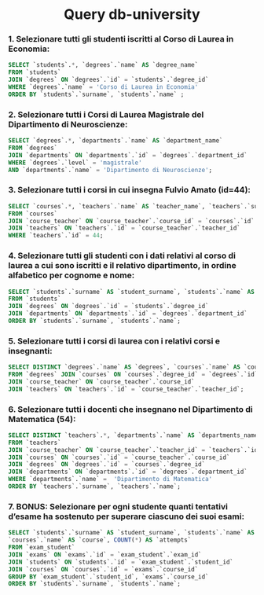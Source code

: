 <h1 style="text-align: center;">Query db-university</h1>

### 1. Selezionare tutti gli studenti iscritti al Corso di Laurea in Economia:
``` sql
SELECT `students`.*, `degrees`.`name` AS `degree_name`
FROM `students`
JOIN `degrees` ON `degrees`.`id` = `students`.`degree_id`
WHERE `degrees`.`name` = 'Corso di Laurea in Economia'
ORDER BY `students`.`surname`, `students`.`name` ;
```

### 2. Selezionare tutti i Corsi di Laurea Magistrale del Dipartimento di Neuroscienze:
``` sql
SELECT `degrees`.*, `departments`.`name` AS `department_name`
FROM `degrees`
JOIN `departments` ON `departments`.`id` = `degrees`.`department_id`
WHERE `degrees`.`level` = 'magistrale'
AND `departments`.`name` = 'Dipartimento di Neuroscienze';
```
### 3. Selezionare tutti i corsi in cui insegna Fulvio Amato (id=44):
``` sql
SELECT `courses`.*, `teachers`.`name` AS `teacher_name`, `teachers`.`surname` AS `teacher_surname`
FROM `courses`
JOIN `course_teacher` ON `course_teacher`.`course_id` = `courses`.`id`
JOIN `teachers` ON `teachers`.`id` = `course_teacher`.`teacher_id`
WHERE `teachers`.`id` = 44;
```

### 4. Selezionare tutti gli studenti con i dati relativi al corso di laurea a cui sono iscritti e il relativo dipartimento, in ordine alfabetico per cognome e nome:
``` sql
SELECT `students`.`surname` AS `student_surname`, `students`.`name` AS `student_name`, `degrees`.`name` AS `degree`, `departments`.`name` AS `department`
FROM `students`
JOIN `degrees` ON `degrees`.`id` = `students`.`degree_id`
JOIN `departments` ON `departments`.`id` = `degrees`.`department_id`
ORDER BY `students`.`surname`, `students`.`name`;
```

### 5. Selezionare tutti i corsi di laurea con i relativi corsi e insegnanti:
``` sql
SELECT DISTINCT `degrees`.`name` AS `degrees`, `courses`.`name` AS `courses`, `teachers`.`surname` AS `teacher_surname`,`teachers`.`name` AS `teachers_name`
FROM `degrees` JOIN `courses` ON `courses`.`degree_id` = `degrees`.`id`
JOIN `course_teacher` ON `course_teacher`.`course_id`
JOIN `teachers` ON `teachers`.`id` = `course_teacher`.`teacher_id`;
```

### 6. Selezionare tutti i docenti che insegnano nel Dipartimento di Matematica (54):
``` sql
SELECT DISTINCT `teachers`.*, `departments`.`name` AS `departments_name`
FROM `teachers`
JOIN `course_teacher` ON `course_teacher`.`teacher_id` = `teachers`.`id`
JOIN `courses` ON `courses`.`id` = `course_teacher`.`course_id`
JOIN `degrees` ON `degrees`.`id` = `courses`.`degree_id`
JOIN `departments` ON `departments`.`id` = `degrees`.`department_id`
WHERE `departments`.`name` =  'Dipartimento di Matematica'
ORDER BY `teachers`.`surname`, `teachers`.`name`;
```


### 7. BONUS: Selezionare per ogni studente quanti tentativi d’esame ha sostenuto per superare ciascuno dei suoi esami:
``` sql
SELECT `students`.`surname` AS `student_surname`, `students`.`name` AS `student_name`,
`courses`.`name` AS `course`, COUNT(*) AS `attempts`
FROM `exam_student`
JOIN `exams` ON `exams`.`id` = `exam_student`.`exam_id`
JOIN `students` ON `students`.`id` = `exam_student`.`student_id`
JOIN `courses` ON `courses`.`id` = `exams`.`course_id`
GROUP BY `exam_student`.`student_id`, `exams`.`course_id`
ORDER BY `students`.`surname`, `students`.`name`;
```

